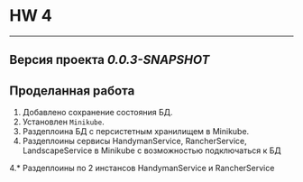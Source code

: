 # HW 4
___

## Версия проекта _0.0.3-SNAPSHOT_

## Проделанная работа

1. Добавлено сохранение состояния БД.
2. Установлен `Minikube`.
3. Раздеплоина БД с персистетным хранилищем в Minikube.
4. Раздеплоины сервисы HandymanService, RancherService, LandscapeService в Minikube с возможностью подключаться к БД

4.* Раздеплоины по 2 инстансов HandymanService и RancherService

